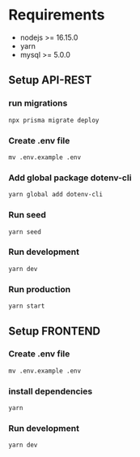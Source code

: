 # Requirements
* nodejs >= 16.15.0
* yarn
* mysql >= 5.0.0

## Setup API-REST
### run migrations
```
npx prisma migrate deploy
```
### Create .env file
```
mv .env.example .env
```
### Add global package dotenv-cli
```
yarn global add dotenv-cli
```
### Run seed
```
yarn seed
```
### Run development
```
yarn dev
```
### Run production
```
yarn start
```

## Setup FRONTEND
### Create .env file
```
mv .env.example .env
```
### install dependencies
```
yarn
```
### Run development
```
yarn dev
```